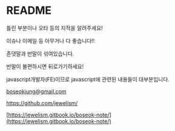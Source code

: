 # README

틀린 부분이나 오타 등의 지적을 알려주세요!

이슈나 이메일 등 아무거나 다 좋습니다!!

존댓말과 반말이 섞여있습니다.

반말이 불편하시면 뒤로가기하세요!

javascript개발자\(FE\)이므로 javascript에 관련된 내용들이 대부분입니다.

boseokjung@gmail.com

https://github.com/jewelism/

[https://jewelism.gitbook.io/boseok-note/](https://jewelism.gitbook.io/boseok-note/)

